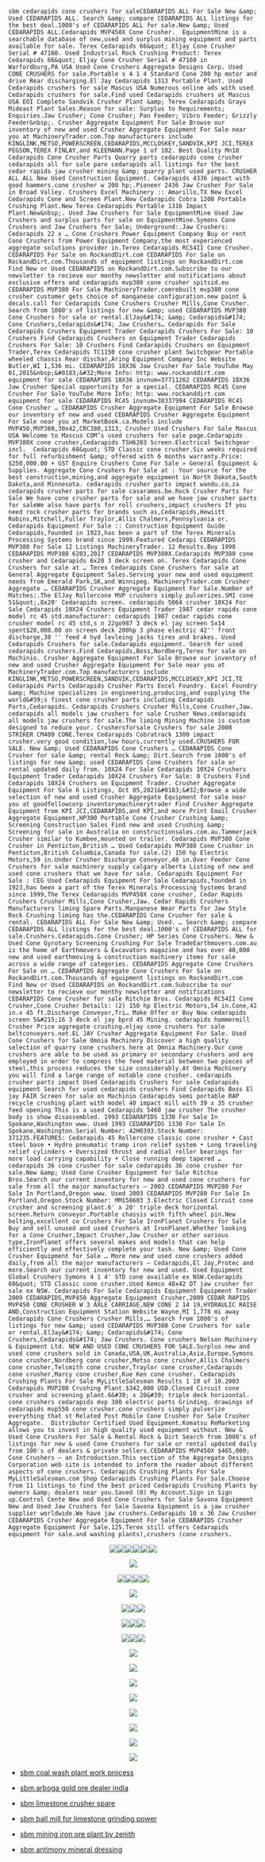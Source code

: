 ```
sbm cedarapids cone crushers for saleCEDARAPIDS ALL For Sale New &amp; Used CEDARAPIDS ALL. Search &amp; compare CEDARAPIDS ALL listings for the best deal.1000's of CEDARAPIDS ALL for sale.New &amp; Used CEDARAPIDS ALL.Cedarapids MVP450X Cone Crusher.  EquipmentMine is a searchable database of new,used and surplus mining equipment and parts available for sale. Terex Cedarapids 66&quot; Eljay Cone Crusher Serial # 47160. Used Industrial Rock Crushing Product: Terex Cedarapids 66&quot; Eljay Cone Crusher Serial # 47160 in Warfordburg,PA USA Used Cone Crushers Aggregate Designs Corp. Used CONE CRUSHERS for sale.Portable s 4 1 4 Standard Cone 200 hp motor and drive Rear discharging.El Jay Cedarapids 1313 Portable Plant. Used Cedarapids crushers for sale Mascus USA Numerous online ads with used Cedarapids crushers for sale.Find used Cedarapids crushers at Mascus USA EOI Complete Sandvik Crusher Plant &amp; Terex Cedarapids Grays Mideast Plant Sales.Reason for sale: Surplus to Requirements; Enquiries.Jaw Crusher; Cone Crusher; Pan Feeder; Vibro Feeder; Grizzly Feeder&nbsp;. Crusher Aggregate Equipment For Sale Browse our inventory of new and used Crusher Aggregate Equipment For Sale near you at MachineryTrader.com.Top manufacturers include KINGLINK,METSO,POWERSCREEN,CEDARAPIDS,MCCLOSKEY,SANDVIK,KPI JCI,TEREX PEGSON,TEREX FINLAY,and KLEEMANN.Page 1 of 102. Best Quality Mn18 Cedarapids Cone Crusher Parts Quarry parts cedarapids cone crusher cedarapids all for sale pare cedarapids all listings for the best cedar rapids jaw crusher mining &amp; quarry plant used parts. CRUSHER ALL ALL New Used Construction Equipment. Cedarapids 4336 impact with good hammers.cone crusher w 200 hp;.Pioneer 2436 Jaw Crusher For Sale in Broad Valley. Crushers Excel Machinery :: Amarillo,TX New Excel Cedarapids Cone and Screen Plant.New Cedarapids Cobra 1200 Portable Crushing Plant.New Terex Cedarapids Portable 1316 Impact Plant.New&nbsp;. Used Jaw Crushers for Sale EquipmentMine Used Jaw Crushers and surplus parts for sale on EquipmentMine.Symons Cone Crushers and Jaw Crushers for Sale; Underground:.Jaw Crushers: Cedarapids 22 x … Cone Crushers Power Equipment Company Buy or rent Cone Crushers from Power Equipment Company,the most experienced aggregate solutions provider in.Terex Cedarapids RC54II Cone Crusher. CEDARAPIDS For Sale on RockandDirt.com CEDARAPIDS For Sale on RockandDirt.com.Thousands of equipment listings on RockandDirt.com Find New or Used CEDARAPIDS on RockandDirt.com.Subscribe to our newsletter to recieve our monthy newsletter and notifications about exclusive offers and cedarapids mvp380 cone crusher spitsid.eu CEDARAPIDS MVP380 For Sale MachineryTrader.comrebuilt mvp380 cone crusher customer gets choice of manganese configuration.new paint & decals.call for Cedarapids Cone Crushers Crusher Mills,Cone Crusher. Search from 1000's of listings for new &amp; used CEDARAPIDS MVP380 Cone Crushers for sale or rental.ElJay&#174; &amp; Cedarapids&#174; Cone Crushers,Cedarapids&#174; Jaw Crushers… Cedarapids For Sale Cedarapids Crushers Equipment Trader Cedarapids Crushers For Sale: 10 Crushers Find Cedarapids Crushers on Equipment Trader Cedarapids Crushers For Sale: 10 Crushers Find Cedarapids Crushers on Equipment Trader,Terex Cedarapids TC1150 cone crusher plant Switchgear Portable wheeled chassis Rear dischar,Aring Equipment Company Inc Website Butler,WI 1,536 mi. CEDARAPIDS 18X36 Jaw Crusher For Sale YouTube May 01,2015&nbsp;&#0183;&#32;More Info: http: www.rockanddirt.com equipment for sale CEDARAPIDS 18X36 invnum=37711262 CEDARAPIDS 18X36 Jaw Crusher Special opportunity for a special. CEDARAPIDS RC45 Cone Crusher For Sale YouTube More Info: http: www.rockanddirt.com equipment for sale CEDARAPIDS RC45 invnum=38337994 CEDARAPIDS RC45 Cone Crusher … CEDARAPIDS Crusher Aggregate Equipment For Sale Browse our inventory of new and used CEDARAPIDS Crusher Aggregate Equipment For Sale near you at MarketBook.ca.Models include MVP450,MVP380,30x42,CRC380,1313, Crusher Used Crushers For Sale Mascus USA Welcome to Mascus COM’s used crushers for sale page.Cedarapids MVP380X cone crusher,Cedarapids TSH6203 Screen.Electrical Switchgear incl.  Cedarapids 60&quot; STD Classic cone crusher.Six weeks required for full refurbishment &amp; offered with 6 months warranty.Price: $250,000.00 + GST Enquire Crushers Cone For Sale » General Equipment & Supplies. Aggregate Cone Crushers For Sale at : Your source for the best construction,mining,and aggregate equipment in North Dakota,South Dakota,and Minnesota. cedarapids crusher parts impact wandu.co.za cedarapids crusher parts for sale casaramos.be.Rock Crusher Parts for Sale We have cone crusher parts for sale and we have jaw crusher parts for saleWe also have parts for roll crushers,impact crushers If you need rock crusher parts for brands such as,Cedarapids,Hewiitt Robins,Mitchell,Fuller Traylor,Allis Chalmers,Pennsylvania or. Cedarapids Equipment For Sale :: Construction Equipment Guide Cedarapids,founded in 1923,has been a part of the Terex Minerals Processing Systems brand since 1999.Featured Cedarapi CEDARAPIDS MVP380 For Sale 12 Listings MachineryTrader. 12 Results.Buy 1998 CEDARAPIDS MVP380 6203,2017 CEDARAPIDS MVP380X.Cedarapids MVP380 cone crusher and Cedarapids 6x20 3 deck screen on. Terex Cedarapids Cone Crushers for sale at … Terex Cedarapids Cone Crushers for sale at General Aggregate Equipment Sales.Serving your new and used equipment needs from Emerald Park,SK,and Winnipeg. MachineryTrader.com Crusher Aggregate … CEDARAPIDS Crusher Aggregate Equipment For Sale.Number of Matches:.The ElJay Rollercone MVP crushers simply pulverizes.SMI cone 51&quot;,8x20' Cedarapids screen. cedarapids 5064 crusher 10X24 For Sale Cedarapids 10X24 Crushers Equipment Trader 1987 cedar rapids cone model rc 45 std.manufacturer: cedarapids 1987 cedar rapids cone crusher model rc 45 std,s n 22go987 3 deck el jay screen 5x14 spent$20,000.00 on screen deck 200hp 3 phase electric 42'' front discharge,30 '' feed 4 hyd levleing jacks tires and brakes. Used Cedarapids Crushers for sale.Cedarapids equipment. Search for used cedarapids crushers.Find Cedarapids,Boss,Nordberg,Terex for sale on Machinio. Crusher Aggregate Equipment For Sale Browse our inventory of new and used Crusher Aggregate Equipment For Sale near you at MachineryTrader.com.Top manufacturers include KINGLINK,METSO,POWERSCREEN,SANDVIK,CEDARAPIDS,MCCLOSKEY,KPI JCI,TE Cedarapids Parts Cedarapids Crusher Parts Excel Foundry. Excel Foundry &amp; Machine specializes in engineering,producing,and supplying the world&#39;s finest cone crusher parts including Cedarapids Parts,Cedarapids. Cedarapids Crushers Crusher Mills,Cone Crusher,Jaw. cedarapids all models jaw crushers for sale Crusher News.cedarapids all models jaw crushers for sale.The liming Mining Machine is custom designed to reduce your. Crushersforsale Crushers for sale 2008 STRIKER CM400 CONE.Terex Cedarapids Cobratrack 1300 impact crusher.very good condition,low hours,currently used.CRUSHERS FOR SALE. New &amp; Used CEDARAPIDS Cone Crushers … CEDARAPIDS Cone Crusher for sale &amp; rental Rock &amp; Dirt.Search from 1000's of listings for new &amp; used CEDARAPIDS Cone Crushers for sale or rental updated daily from. 10X24 For Sale Cedarapids 10X24 Crushers Equipment Trader Cedarapids 10X24 Crushers For Sale: 0 Crushers Find Cedarapids 10X24 Crushers on Equipment Trader. Crusher Aggregate Equipment For Sale 6 Listings, Oct 05,2021&#0183;&#32;Browse a wide selection of new and used Crusher Aggregate Equipment for sale near you at goodfellowcorp inventorymachinerytrader Find Crusher Aggregate Equipment from KPI JCI,CEDARAPIDS,and KPI,and more Print Email Crusher Aggregate Equipment,HP300 Portable Cone Crusher Crushing &amp; Screening Construction Sales Find new and used Crushing &amp; Screening for sale in Australia on constructionsales.com.au.Tammerjack Crusher similar to Kumbee,mounted on trailer. Cedarapids MVP380 Cone Crusher in Penticton,British … Used Cedarapids MVP380 Cone Crusher in Penticton,British Columbia,Canada for sale.(2) 150 hp Electric Motors,59 in.Under Crusher Discharge Conveyor,48 in.Over Feeder Cone Crushers for sale machinery supply calgary alberta Listing of new and used cone crushers that we have for sale. Cedarapids Equipment For Sale : CEG Used Cedarapids Equipment For Sale Cedarapids,founded in 1923,has been a part of the Terex Minerals Processing Systems brand since 1999,The Terex Cedarapids MVP450X cone crusher, Cedar Rapids Crushers Crusher Mills,Cone Crusher,Jaw. Cedar Rapids Crushers Manufacturers liming Spare Parts.Manganese Wear Parts for Jaw Style Rock Crushing liming has the.CEDARAPIDS Cone Crusher for sale & rental. CEDARAPIDS ALL For Sale New &amp; Used. … Search &amp; compare CEDARAPIDS ALL listings for the best deal.1000's of CEDARAPIDS ALL for sale.Crushers.Cedarapids.Cone Crusher; HP Series Cone Crushers. New & Used Cone Gyrotary Screening Crushing For Sale TradeEarthmovers.com.au is the home of Earthmovers & Excavators magazine and has over 40,000 new and used earthmoving & construction machinery items for sale across a wide range of categories. CEDARAPIDS Aggregate Cone Crushers For Sale on … CEDARAPIDS Aggregate Cone Crushers For Sale on RockandDirt.com.Thousands of equipment listings on RockandDirt.com Find New or Used CEDARAPIDS on RockandDirt.com.Subscribe to our newsletter to recieve our monthy newsletter and notifications CEDARAPIDS Cone Crusher for sale Ritchie Bros. Cedarapids RC54II Cone Crusher,Cone Crusher Details: (2) 150 hp Electric Motors,54 in.Cone,42 in.x 45 ft.Discharge Conveyor,Tri… Make Offer or Buy Now cedarapids screen 5&#215;16 3 deck el jay bprd 45 Mining. cedarapids hammermill Crusher Price aggregate crushing.eljay cone crushers for sale beltconveyers.net.EL JAY Crusher Aggregate Equipment For Sale. Used Cone Crushers for Sale Omnia Machinery Discover a high quality selection of quarry cone crushers here at Omnia Machinery.Our cone crushers are able to be used as primary or secondary crushers and are employed in order to compress the feed material between two pieces of steel,this process reduces the size considerably.At Omnia Machinery you will find a large range of notable cone crusher. cedarapids crusher parts impact Used Cedarapids Crushers for sale Cedarapids equipment Search for used cedarapids crushers Find Cedarapids Boss El jay FAIR Screen for sale on Machinio Cedarapids semi portable RAP recycle crushing plant with model 40 impact mill with 39 x 35 crusher feed opening This is a used Cedarapids 5460 jaw crusher The crusher body is show disassembled. 1993 CEDARAPIDS 1330 For Sale In Spokane,Washington www. Used 1993 CEDARAPIDS 1330 For Sale In Spokane,Washington.Serial Number: 42H0393.Stock Number: 371235.FEATURES: Cedarapids 45 Rollercone classic cone crusher • Cast steel base • Hydro pneumatic tramp iron relief system • Long traveling relief cylinders • Oversized thrust and radial roller bearings for more load carrying capability • Close running deep tapered … cedarapids 36 cone crusher for sale cedarapids 36 cone crusher for sale.New &amp; Used Cone Crusher Equipment for Sale Ritchie Bros.Search our current inventory for new and used cone crushers for sale from all the major manufacturers — 2003 CEDARAPIDS MVP280 For Sale In Portland,Oregon www. Used 2003 CEDARAPIDS MVP280 For Sale In Portland,Oregon.Stock Number: MM150603 3.Electric Closed Circuit cone crusher and screening plant.6' x 20' triple deck horizontal screen.Return conveyor.Portable chassis with fifth wheel pin.New belting,excellent co Crushers For Sale IronPlanet Crushers for Sale Buy and sell unused and used Crushers at IronPlanet.Whether looking for a Cone Crusher,Impact Crusher,Jaw Crusher or other various type,IronPlanet offers several makes and models that can help efficiently and effectively complete your task. New &amp; Used Cone Crusher Equipment for Sale … More new and used cone crushers added daily,from all the major manufacturers — Cedarapids,El Jay,Protec and more.Search our current inventory for new and used. Used Equipment Global Crushers Symons 4 1 4' STD cone available ex NSW.Cedarapids 60&quot; STD Classic cone crusher.Used Kemco 48x42 DT jaw crusher for sale ex NSW. Cedarapids For Sale Cedarapids Equipment Equipment Trader 2009 CEDARAPIDS,MVP450 Aggregate Equipment Crusher,2009 CEDAR RAPIDS MVP450 CONE CRUSHER W 3 AXLE CARRIAGE,NEW CONE 2 14 19,HYDRAULIC RAISE AND,Construction Equipment Station Website Wayne,MI 1,778 mi away Cedarapids Cone Crushers Crusher Mills,… Search from 1000's of listings for new &amp; used CEDARAPIDS MVP380 Cone Crushers for sale or rental.ElJay&#174; &amp; Cedarapids&#174; Cone Crushers,Cedarapids&#174; Jaw Crushers. Cone crushers Nelson Machinery & Equipment Ltd. NEW AND USED CONE CRUSHERS FOR SALE.Surplus new and used cone crushers sold in Canada,USA,UK,Australia,Asia,Europe.Symons cone crusher,Nordberg cone crusher,Metso cone crusher,Allis Chalmers cone crusher,Telsmith cone crusher,Traylor cone crusher,Cedarapids cone crusher,Marcy cone crusher,Kue Ken cone crusher. Cedarapids Crushing Plants For Sale MyLittleSalesman Results 1 10 of 10.2003 Cedarapids MVP280 Crushing Plant.$342,000 USD.Closed Circuit cone crusher and screening plant.6&#39; x 20&#39; triple deck horizontal. cone crushers cedarapids mvp 380 electric parts Grinding. drawings of cedarapids mvp550 cone crusher.cone crushers simply pulverize everything that st Related Post Mobile Cone Crusher For Sale Crusher Aggregate.  Distributor Certified Used Equipment.Komatsu ReMarketing allows you to invest in high quality used equipment without. New & Used Cone Crushers For Sale & Rental Rock & Dirt Search from 1000's of listings for new & used Cone Crushers for sale or rental updated daily from 100's of dealers & private sellers.CEDARAPIDS MVP450X $465,000;  Cone Crushers — an Introduction.This section of the Aggregate Designs Corporation web site is intended to inform the reader about different aspects of cone crushers. Cedarapids Crushing Plants For Sale MyLittleSalesman.com Shop Cedarapids Crushing Plants For Sale.Choose from 11 listings to find the best priced Cedarapids Crushing Plants by owners &amp; dealers near you.Saved (0) My Account.Sign in Sign up.Control Cente New and Used Cone Crushers for Sale Savona Equipment New and Used Jaw Crushers for Sale Savona Equipment is a jaw crusher supplier worldwide.We have jaw crushers.Cedarapids 10 x 36 Jaw Crusher CEDARAPIDS Crusher Aggregate Equipment For Sale CEDARAPIDS Crusher Aggregate Equipment For Sale.125.Terex still offers Cedarapids equipment for sale.and washing plants),crushers (cone crushers. 
```

<div align="center">
  
<a rel="nofollow" href="https://m.shibang-china.com?f=github&k=sbm+cedarapids+cone+crushers+for+sale"><img src="https://static.shibang-china.com/en/l.png"></a><img src="https://static.shibang-china.com/en/hw.png"><a rel="nofollow" href="https://m.shibang-china.com/product/?f=github&k=sbm+cedarapids+cone+crushers+for+sale"><img src="https://static.shibang-china.com/en/p.png"></a><a rel="nofollow" href="https://m.shibang-china.com/cases/?f=github&k=sbm+cedarapids+cone+crushers+for+sale"><img src="https://static.shibang-china.com/en/c.png"></a><a rel="nofollow" href="https://m.shibang-china.com/news/?f=github&k=sbm+cedarapids+cone+crushers+for+sale"><img src="https://static.shibang-china.com/en/n.png"></a><a rel="nofollow" href="https://m.shibang-china.com?f=github&k=sbm+cedarapids+cone+crushers+for+sale"><img src="https://static.shibang-china.com/en/m.png"></a>

<a rel="nofollow" href="https://m.shibang-china.com/product/?f=github&k=sbm+cedarapids+cone+crushers+for+sale"><img src="https://static.shibang-china.com/en/b.jpg"></a>
  
<a rel="nofollow" href="https://m.shibang-china.com/solution-aggregate.html?f=github&k=sbm+cedarapids+cone+crushers+for+sale"><img src="https://static.shibang-china.com/en/a.jpg"></a><a rel="nofollow" href="https://m.shibang-china.com/solution-mine.html?f=github&k=sbm+cedarapids+cone+crushers+for+sale"><img src="https://static.shibang-china.com/en/m.jpg"></a><a rel="nofollow" href="https://m.shibang-china.com/solution-mill.html?f=github&k=sbm+cedarapids+cone+crushers+for+sale"><img src="https://static.shibang-china.com/en/g.jpg"></a><a rel="nofollow" href="https://m.shibang-china.com/solution-epc.html?f=github&k=sbm+cedarapids+cone+crushers+for+sale"><img src="https://static.shibang-china.com/en/e.jpg"></a>

<a rel="nofollow" href="https://m.shibang-china.com/product/?f=github&k=sbm+cedarapids+cone+crushers+for+sale"><img src="https://static.shibang-china.com/en/a-p.png"></a>

<a rel="nofollow" href="https://m.shibang-china.com/product/crusher/c6x.html?f=github&k=sbm+cedarapids+cone+crushers+for+sale"><img src="https://static.shibang-china.com/en/j.jpg"></a><a rel="nofollow" href="https://m.shibang-china.com/product/crusher/ci5x.html?f=github&k=sbm+cedarapids+cone+crushers+for+sale"><img src="https://static.shibang-china.com/en/i.jpg"></a><a rel="nofollow" href="https://m.shibang-china.com/product/crusher/hst.html?f=github&k=sbm+cedarapids+cone+crushers+for+sale"><img src="https://static.shibang-china.com/en/c.jpg"></a>

<a rel="nofollow" href="https://m.shibang-china.com/product/mill/mtw.html?f=github&k=sbm+cedarapids+cone+crushers+for+sale"><img src="https://static.shibang-china.com/en/mtw.jpg"></a><a rel="nofollow" href="https://m.shibang-china.com/product/mill/scm.html?f=github&k=sbm+cedarapids+cone+crushers+for+sale"><img src="https://static.shibang-china.com/en/scm.jpg"></a><a rel="nofollow" href="https://m.shibang-china.com/product/mill/lm.html?f=github&k=sbm+cedarapids+cone+crushers+for+sale"><img src="https://static.shibang-china.com/en/lm.jpg"></a>

<a rel="nofollow" href="https://m.shibang-china.com/product/sand/vsi6x.html?f=github&k=sbm+cedarapids+cone+crushers+for+sale"><img src="https://static.shibang-china.com/en/6x.jpg"></a><a rel="nofollow" href="https://m.shibang-china.com/product/sand/vu.html?f=github&k=sbm+cedarapids+cone+crushers+for+sale"><img src="https://static.shibang-china.com/en/vu.jpg"></a><a rel="nofollow" href="https://m.shibang-china.com/product/mobile/klun.html?f=github&k=sbm+cedarapids+cone+crushers+for+sale"><img src="https://static.shibang-china.com/en/k.jpg"></a>

<a rel="nofollow" href="https://m.shibang-china.com/cases/?f=github&k=sbm+cedarapids+cone+crushers+for+sale"><img src="https://static.shibang-china.com/en/case.png"></a>

<a rel="nofollow" href="https://m.shibang-china.com/cases/aggregate/202.html?f=github&k=sbm+cedarapids+cone+crushers+for+sale"><img src="https://static.shibang-china.com/en/c-1.jpg"></a>

<a rel="nofollow" href="https://m.shibang-china.com/cases/aggregate/203.html?f=github&k=sbm+cedarapids+cone+crushers+for+sale"><img src="https://static.shibang-china.com/en/c-2.jpg"></a>

<a rel="nofollow" href="https://m.shibang-china.com/cases/mill/123.html?f=github&k=sbm+cedarapids+cone+crushers+for+sale"><img src="https://static.shibang-china.com/en/c-3.jpg"></a>

<a rel="nofollow" href="https://m.shibang-china.com/contact_us.html?f=github&k=sbm+cedarapids+cone+crushers+for+sale"><img src="https://static.shibang-china.com/en/contact.png"></a>

<a rel="nofollow" href="https://swt.shibang-china.com/?f=github&k=sbm+cedarapids+cone+crushers+for+sale"><img src="https://static.shibang-china.com/en/chat.png"></a>

<a rel="nofollow" href="https://whatsapp.shibangsoft.com/WhatsApp.php?f=github&k=sbm+cedarapids+cone+crushers+for+sale"><img src="https://static.shibang-china.com/en/whatsapp.png"></a>

<a rel="nofollow" href="https://m.shibang-china.com/?f=github&k=sbm+cedarapids+cone+crushers+for+sale"><img src="https://static.shibang-china.com/en/website.png"></a>

</div>


* [sbm coal wash plant work process](sbm%20coal%20wash%20plant%20work%20process.md)

* [sbm arboga gold ore dealer india](sbm%20arboga%20gold%20ore%20dealer%20india.md)

* [sbm limestone crusher spare](sbm%20limestone%20crusher%20spare.md)

* [sbm ball mill for limestone grinding power](sbm%20ball%20mill%20for%20limestone%20grinding%20power.md)

* [sbm mining iron ore plant by zenith](sbm%20mining%20iron%20ore%20plant%20by%20zenith.md)

* [sbm antimony mineral dressing](sbm%20antimony%20mineral%20dressing.md)